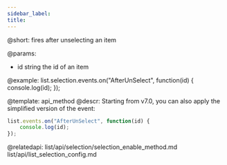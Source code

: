```yaml
---
sidebar_label: 
title: 
---          
```


@short: fires after unselecting an item


@params:
- id    string  the id of an item




@example:
list.selection.events.on("AfterUnSelect", function(id) {
    console.log(id);
});

@template: api_method
@descr:
Starting from v7.0, you can also apply the simplified version of the event:

~~~js
list.events.on("AfterUnSelect", function(id) {
    console.log(id);
});
~~~

@relatedapi: 
list/api/selection/selection_enable_method.md
list/api/list_selection_config.md




